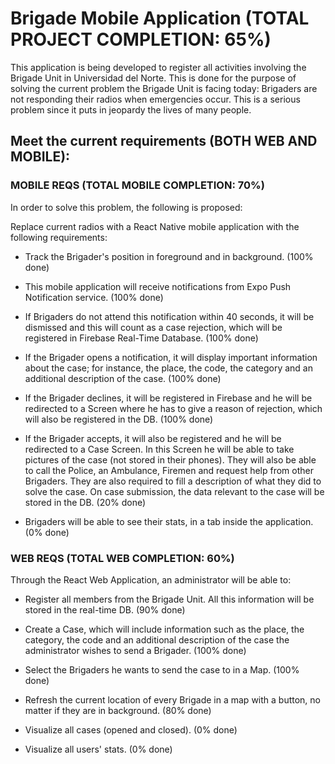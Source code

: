 # Brigade Mobile Application (TOTAL PROJECT COMPLETION: 65%)

This application is being developed to register all activities involving the Brigade Unit
in Universidad del Norte. This is done for the purpose of solving the current problem the Brigade Unit is facing today: Brigaders are not responding their radios when emergencies occur. This is a serious problem since it puts in jeopardy the lives of many people.

## Meet the current requirements (BOTH WEB AND MOBILE):

### MOBILE REQS (TOTAL MOBILE COMPLETION: 70%)

In order to solve this problem, the following is proposed:

Replace current radios with a React Native mobile application with the following requirements:

- Track the Brigader's position in foreground and in background. (100% done)

- This mobile application will receive notifications from Expo Push Notification service. (100% done)

- If Brigaders do not attend this notification within 40 seconds, it will be dismissed and this will count as a case rejection, which will be registered in Firebase Real-Time Database. (100% done)

- If the Brigader opens a notification, it will display important information about the case; for instance, the place, the code, the category and an additional description of the case. (100% done)

- If the Brigader declines, it will be registered in Firebase and he will be redirected to a Screen where he has to give a reason of rejection, which will also be registered in the DB. (100% done)

- If the Brigader accepts, it will also be registered and he will be redirected to a Case Screen. In this Screen he will be able to take pictures of the case (not stored in their phones). They will also be able to call the Police, an Ambulance, Firemen and request help from other Brigaders. They are also required to fill a description of what they did to solve the case. On case submission, the data relevant to the case will be stored in the DB. (20% done)

- Brigaders will be able to see their stats, in a tab inside the application. (0% done)

### WEB REQS (TOTAL WEB COMPLETION: 60%)

Through the React Web Application, an administrator will be able to:

- Register all members from the Brigade Unit. All this information will be stored in the real-time DB. (90% done)

- Create a Case, which will include information such as the place, the category, the code and an additional description of the case the administrator wishes to send a Brigader. (100% done)

- Select the Brigaders he wants to send the case to in a Map. (100% done)

- Refresh the current location of every Brigade in a map with a button, no matter if they are in background. (80% done)

- Visualize all cases (opened and closed). (0% done)

- Visualize all users' stats. (0% done)
